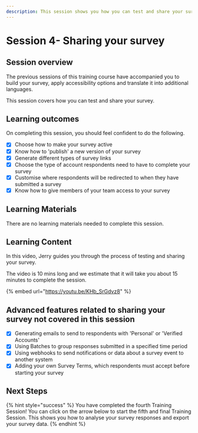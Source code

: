 ```yaml
---
description: This session shows you how you can test and share your survey
---
```


# Session 4- Sharing your survey

## Session overview

The previous sessions of this training course have accompanied you to build your survey, apply accessibility options and translate it into additional languages.

This session covers how you can test and share your survey.

## Learning outcomes

On completing this session, you should feel confident to do the following.

* [x] Choose how to make your survey active
* [x] Know how to 'publish' a new version of your survey
* [x] Generate different types of survey links&#x20;
* [x] Choose the type of account respondents need to have to complete your survey
* [x] Customise where respondents will be redirected to when they have submitted a survey&#x20;
* [x] Know how to give members of your team access to your survey

## Learning Materials

There are no learning materials needed to complete this session. &#x20;

## Learning Content

In this video, Jerry guides you through the process of testing and sharing your survey.

The video is 10 mins long and we estimate that it will take you about 15 minutes to complete the session.

{% embed url="https://youtu.be/KHb_SrGdvz8" %}

## Advanced features related to sharing your survey not covered in this session

* [x] Generating emails to send to respondents with 'Personal' or 'Verified Accounts'
* [x] Using Batches to group responses submitted in a specified time period
* [x] Using webhooks to send notifications or data about a survey event to another system
* [x] Adding your own Survey Terms, which respondents must accept before starting your survey

## Next Steps

{% hint style="success" %}
You have completed the fourth Training Session!  You can click on the arrow below to start the fifth and final Training Session.  This shows you how to analyse your survey responses and export your survey data.
{% endhint %}
